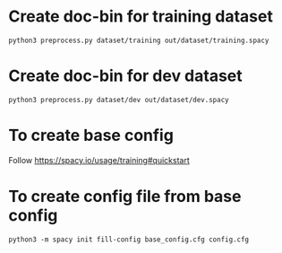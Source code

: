 # Create doc-bin for training dataset
```
python3 preprocess.py dataset/training out/dataset/training.spacy
```

# Create doc-bin for dev dataset
```
python3 preprocess.py dataset/dev out/dataset/dev.spacy
```

# To create base config
Follow https://spacy.io/usage/training#quickstart

# To create config file from base config
```
python3 -m spacy init fill-config base_config.cfg config.cfg
```